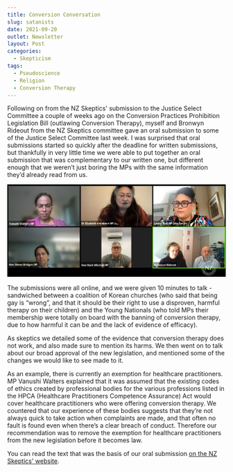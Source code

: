 ```yaml
---
title: Conversion Conversation
slug: satanists
date: 2021-09-20
outlet: Newsletter
layout: Post
categories:
  - Skepticism
tags:
  - Pseudoscience
  - Religion
  - Conversion Therapy
---
```


Following on from the NZ Skeptics' submission to the Justice Select Committee a couple of weeks ago on the Conversion Practices Prohibition Legislation Bill (outlawing Conversion Therapy), myself and Bronwyn Rideout from the NZ Skeptics committee gave an oral submission to some of the Justice Select Committee last week. I was surprised that oral submissions started so quickly after the deadline for written submissions, but thankfully in very little time we were able to put together an oral submission that was complementary to our written one, but different enough that we weren’t just boring the MPs with the same information they’d already read from us.

<!-- more -->

![Talking to MPs](./Submission.jpg)

The submissions were all online, and we were given 10 minutes to talk - sandwiched between a coalition of Korean churches (who said that being gay is “wrong”, and that it should be their right to use a disproven, harmful therapy on their children) and the Young Nationals (who told MPs their membership were totally on board with the banning of conversion therapy, due to how harmful it can be and the lack of evidence of efficacy).

As skeptics we detailed some of the evidence that conversion therapy does not work, and also made sure to mention its harms. We then went on to talk about our broad approval of the new legislation, and mentioned some of the changes we would like to see made to it.

As an example, there is currently an exemption for healthcare practitioners. MP Vanushi Walters explained that it was assumed that the existing codes of ethics created by professional bodies for the various professions listed in the HPCA (Healthcare Practitioners Competence Assurance) Act would cover healthcare practitioners who were offering conversion therapy. We countered that our experience of these bodies suggests that they’re not always quick to take action when complaints are made, and that often no fault is found even when there’s a clear breach of conduct. Therefore our recommendation was to remove the exemption for healthcare practitioners from the new legislation before it becomes law.

You can read the text that was the basis of our oral submission [on the NZ Skeptics' website](https://skeptics.nz/submissions/conversion-oral).
